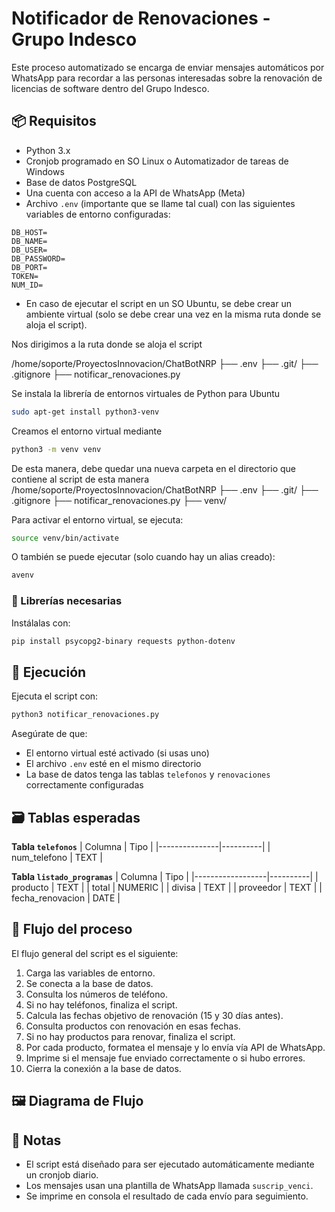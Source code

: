 # Notificador de Renovaciones - Grupo Indesco

Este proceso automatizado se encarga de enviar mensajes automáticos por WhatsApp para recordar a las personas interesadas sobre la renovación de licencias de software dentro del Grupo Indesco.

## 📦 Requisitos

- Python 3.x
- Cronjob programado en SO Linux o Automatizador de tareas de Windows
- Base de datos PostgreSQL
- Una cuenta con acceso a la API de WhatsApp (Meta)
- Archivo `.env` (importante que se llame tal cual) con las siguientes variables de entorno configuradas:

```
DB_HOST=
DB_NAME=
DB_USER=
DB_PASSWORD=
DB_PORT=
TOKEN=
NUM_ID=
```

- En caso de ejecutar el script en un SO Ubuntu, se debe crear un ambiente virtual (solo se debe crear una vez en la misma ruta donde se aloja el script).

Nos dirigimos a la ruta donde se aloja el script

/home/soporte/ProyectosInnovacion/ChatBotNRP
├── .env
├── .git/
├── .gitignore
├── notificar_renovaciones.py

Se instala la librería de entornos virtuales de Python para Ubuntu

```bash
sudo apt-get install python3-venv
```

Creamos el entorno virtual mediante

```bash
python3 -m venv venv
```

De esta manera, debe quedar una nueva carpeta en el directorio que contiene al script de esta manera
/home/soporte/ProyectosInnovacion/ChatBotNRP
├── .env
├── .git/
├── .gitignore
├── notificar_renovaciones.py
├── venv/

Para activar el entorno virtual, se ejecuta:

```bash
source venv/bin/activate
```
O también se puede ejecutar (solo cuando hay un alias creado):

```bash
avenv
```

### 🧪 Librerías necesarias

Instálalas con:

```bash
pip install psycopg2-binary requests python-dotenv
```

## 🚀 Ejecución

Ejecuta el script con:

```bash
python3 notificar_renovaciones.py
```

Asegúrate de que:
- El entorno virtual esté activado (si usas uno)
- El archivo `.env` esté en el mismo directorio
- La base de datos tenga las tablas `telefonos` y `renovaciones` correctamente configuradas

## 🗃️ Tablas esperadas

**Tabla `telefonos`**
| Columna       | Tipo     |
|---------------|----------|
| num_telefono  | TEXT     |

**Tabla `listado_programas`**
| Columna         | Tipo     |
|------------------|----------|
| producto         | TEXT     |
| total            | NUMERIC  |
| divisa           | TEXT     |
| proveedor        | TEXT     |
| fecha_renovacion | DATE     |

## 🔁 Flujo del proceso

El flujo general del script es el siguiente:

1. Carga las variables de entorno.
2. Se conecta a la base de datos.
3. Consulta los números de teléfono.
4. Si no hay teléfonos, finaliza el script.
5. Calcula las fechas objetivo de renovación (15 y 30 días antes).
6. Consulta productos con renovación en esas fechas.
7. Si no hay productos para renovar, finaliza el script.
8. Por cada producto, formatea el mensaje y lo envía vía API de WhatsApp.
9. Imprime si el mensaje fue enviado correctamente o si hubo errores.
10. Cierra la conexión a la base de datos.

## 🖼️ Diagrama de Flujo



## 📝 Notas

- El script está diseñado para ser ejecutado automáticamente mediante un cronjob diario.
- Los mensajes usan una plantilla de WhatsApp llamada `suscrip_venci`.
- Se imprime en consola el resultado de cada envío para seguimiento.
